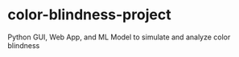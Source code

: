# color-blindness-project
Python GUI, Web App, and ML Model to simulate and analyze color blindness
